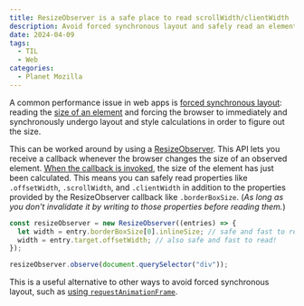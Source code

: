 ```yaml
---
title: ResizeObserver is a safe place to read scrollWidth/clientWidth
description: Avoid forced synchronous layout and safely read an element's size.
date: 2024-04-09
tags:
  - TIL
  - Web
categories:
  - Planet Mozilla
---
```


A common performance issue in web apps is [forced synchronous layout](https://web.dev/articles/avoid-large-complex-layouts-and-layout-thrashing#avoid_forced_synchronous_layouts): reading the [size of an element](https://gist.github.com/paulirish/5d52fb081b3570c81e3a) and forcing the browser to immediately and synchronously undergo layout and style calculations in order to figure out the size.

This can be worked around by using a [ResizeObserver](https://developer.mozilla.org/en-US/docs/Web/API/ResizeObserver). This API lets you receive a callback whenever the browser changes the size of an observed element. [When the callback is invoked](https://drafts.csswg.org/resize-observer/#broadcast-resize-notifications-h), the size of the element has just been calculated. This means you can safely read properties like `.offsetWidth`, `.scrollWidth`, and `.clientWidth` in addition to the properties provided by the ResizeObserver callback like `.borderBoxSize`. (_As long as you don’t invalidate it by writing to those properties before reading them._)

```jsx
const resizeObserver = new ResizeObserver((entries) => {
  let width = entry.borderBoxSize[0].inlineSize; // safe and fast to read
  width = entry.target.offsetWidth; // also safe and fast to read!
});

resizeObserver.observe(document.querySelector("div"));
```

This is a useful alternative to other ways to avoid forced synchronous layout, such as [using `requestAnimationFrame`](https://developer.chrome.com/blog/using-requestidlecallback#using_requestidlecallback_to_make_dom_changes).
